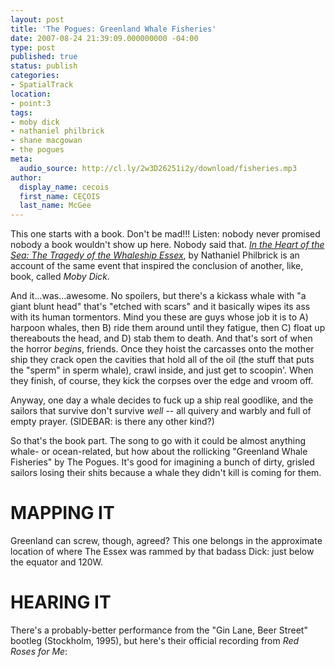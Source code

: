 ```yaml
---
layout: post
title: 'The Pogues: Greenland Whale Fisheries'
date: 2007-08-24 21:39:09.000000000 -04:00
type: post
published: true
status: publish
categories:
- SpatialTrack
location:
- point:3
tags:
- moby dick
- nathaniel philbrick
- shane macgowan
- the pogues
meta:
  audio_source: http://cl.ly/2w3D26251i2y/download/fisheries.mp3
author:
  display_name: cecois
  first_name: CEÇOIS
  last_name: McGee
---
```


This one starts with a book. Don't be mad!!! Listen: nobody never promised nobody a book wouldn't show up here. Nobody said that. <a href="http://www.amazon.com/Heart-Sea-Tragedy-Whaleship-Essex/dp/0141001828"><em>In the Heart of the Sea: The Tragedy of the Whaleship Essex</em></a>, by Nathaniel Philbrick is an account of the same event that inspired the conclusion of another, like, book, called <em>Moby Dick</em>.

 And it...was...awesome. No spoilers, but there's a kickass whale with "a giant blunt head" that's "etched with scars" and it basically wipes its ass with its human tormentors. Mind you these are guys whose job it is to A) harpoon whales, then B) ride them around until they fatigue, then C) float up thereabouts the head, and D) stab them to death. And that's sort of when the horror <em>begins</em>, friends. Once they hoist the carcasses onto the mother ship they crack open the cavities that hold all of the oil (the stuff that puts the "sperm" in sperm whale), crawl inside, and just get to scoopin'. When they finish, of course, they kick the corpses over the edge and vroom off.

Anyway, one day a whale decides to fuck up a ship real goodlike, and the sailors that survive don't survive <em>well</em> -- all quivery and warbly and full of empty prayer. (SIDEBAR: is there any other kind?)

So that's the book part. The song to go with it could be almost anything whale- or ocean-related, but how about the rollicking "Greenland Whale Fisheries" by The Pogues. It's good for imagining a bunch of dirty, grisled sailors losing their shits because a whale they didn't kill is coming for them.

# MAPPING IT
Greenland can screw, though, agreed? This one belongs in the approximate location of where The Essex was rammed by that badass Dick: just below the equator and 120W.

# HEARING IT
There's a probably-better performance from the "Gin Lane, Beer Street" bootleg (Stockholm, 1995), but here's their official recording from <em>Red Roses for Me</em>:

<!-- <iframe src="https://embed.spotify.com/?uri=spotify%3Atrack%3A7kAp9xBHBUni9n7O58c5Qx" width="400" height="180" frameborder="0" allowtransparency="true"></iframe> -->